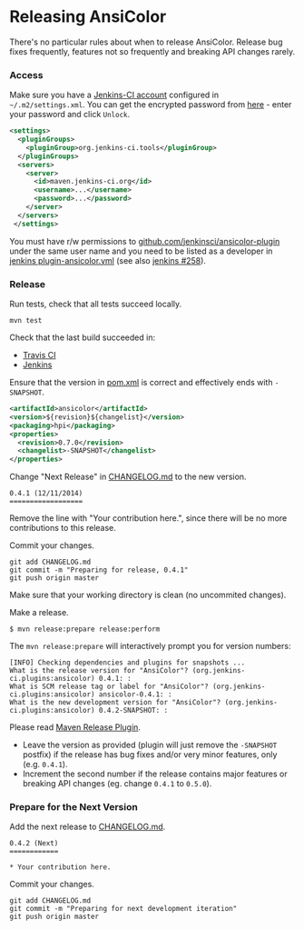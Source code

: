 Releasing AnsiColor
===================

There's no particular rules about when to release AnsiColor. Release bug fixes frequently, features not so frequently and breaking API changes rarely.

### Access

Make sure you have a [Jenkins-CI account](https://jenkins-ci.org/account) configured in `~/.m2/settings.xml`. You can get the encrypted password
from [here](https://repo.jenkins-ci.org/webapp/#/profile) - enter your password and click `Unlock`.

```xml
<settings>
  <pluginGroups>
    <pluginGroup>org.jenkins-ci.tools</pluginGroup>
  </pluginGroups>
  <servers>
    <server>
      <id>maven.jenkins-ci.org</id>
      <username>...</username>
      <password>...</password>
    </server>
  </servers>
 </settings>
```

You must have r/w permissions to [github.com/jenkinsci/ansicolor-plugin](https://github.com/jenkinsci/ansicolor-plugin) under the same user name
and you need to be listed as a developer in [jenkins plugin-ansicolor.yml](https://github.com/jenkins-infra/repository-permissions-updater/blob/master/permissions/plugin-ansicolor.yml)
(see also [jenkins #258](https://github.com/jenkins-infra/repository-permissions-updater/pull/258)).

### Release

Run tests, check that all tests succeed locally.

```
mvn test
```

Check that the last build succeeded in:
 - [Travis CI](https://travis-ci.org/jenkinsci/ansicolor-plugin)
 - [Jenkins](https://ci.jenkins.io/blue/organizations/jenkins/Plugins%2Fansicolor-plugin/activity)

Ensure that the version in [pom.xml](pom.xml) is correct and effectively ends with `-SNAPSHOT`.

```xml
<artifactId>ansicolor</artifactId>
<version>${revision}${changelist}</version>
<packaging>hpi</packaging>
<properties>
  <revision>0.7.0</revision>
  <changelist>-SNAPSHOT</changelist>
</properties>
```

Change "Next Release" in [CHANGELOG.md](CHANGELOG.md) to the new version.

```
0.4.1 (12/11/2014)
==================
```

Remove the line with "Your contribution here.", since there will be no more contributions to this release.

Commit your changes.

```
git add CHANGELOG.md
git commit -m "Preparing for release, 0.4.1"
git push origin master
```

Make sure that your working directory is clean (no uncommited changes).

Make a release.

```
$ mvn release:prepare release:perform
```

The `mvn release:prepare` will interactively prompt you for version numbers:

    [INFO] Checking dependencies and plugins for snapshots ...
    What is the release version for "AnsiColor"? (org.jenkins-ci.plugins:ansicolor) 0.4.1: :
    What is SCM release tag or label for "AnsiColor"? (org.jenkins-ci.plugins:ansicolor) ansicolor-0.4.1: :
    What is the new development version for "AnsiColor"? (org.jenkins-ci.plugins:ansicolor) 0.4.2-SNAPSHOT: :

Please read [Maven Release Plugin](http://maven.apache.org/maven-release/maven-release-plugin/examples/prepare-release.html).

*  Leave the version as provided (plugin will just remove the `-SNAPSHOT` postfix) if the release has bug fixes and/or very minor features, only (e.g. `0.4.1`).
*  Increment the second number if the release contains major features or breaking API changes (eg. change `0.4.1` to `0.5.0`).

### Prepare for the Next Version

Add the next release to [CHANGELOG.md](CHANGELOG.md).

```
0.4.2 (Next)
============

* Your contribution here.
```

Commit your changes.

```
git add CHANGELOG.md
git commit -m "Preparing for next development iteration"
git push origin master
```
